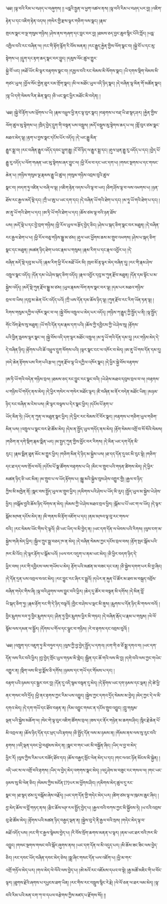 ﻿  
༄༅། །ལྟ་བའི་རིམ་པ་བཤད་པ་བཞུགས། །། པདྨའི་སྤྱན་ལ་ཕྱག་འཚལ་ནས། །ལྟ་བའི་རིམ་པ་བཤད་པར་བྱ། །འཇིག་རྟེན་པ་དང་འཇིག་རྟེན་འདས། །གསེར་གྱི་རྫས་ལྟར་གཅིག་ལས་སྣང། །རྣམ་  
གྲངས་སྣང་བ་ལྔ་གསུམ་གཉིས། །ཤེས་ནས་གཞག་དང་བླང་བར་བྱ། །ཐམས་ཅད་བྱང་ཆུབ་སྙིང་པོའི་ཀློང། །པདྨ་འཁྱིལ་བའི་རང་བཞིན་ལ། །རང་གི་རྟོག་རྙོག་རི་བོས་མནན། །རང་རྒྱུད་རྐྱེན་གྱིས་ལོག་སྣང་བ། །སྐྱེ་བོ་པ་དང་མུ་སྟེགས་པ། །དྲུག་དང་རྟག་ཆད་སྣང་བར་བྱུང། །དམུས་ལོང་ཚུལ་གྱུར་  
སྐྱེ་བོ་ཡང། །མཐོ་ཡོར་མི་ལྟར་བརྟགས་སྣང་བ། །དམྱལ་བའི་རང་སེམས་མི་སོགས་སྣང། །ཡི་དགས་སྡིག་སེམས་མི་གཙང་ཡུལ། །བྱོལ་སོང་གྱེན་ཐུར་ངམ་གྲོག་སྣང། །མི་ལ་མཐོང་ཡུལ་འདི་ཉིད་སྣང། །དེ་བཞིན་ལྷ་མིན་གོ་མཚོན་སྣང། །ལྷ་ཡི་དགེ་སེམས་རིན་ཆེན་སྣང། །ཅི་ཡང་སྣང་ཕྱིར་མཐོང་མི་བདེན། །  
  
༄༅། །སྐྱེ་བོ་རྟོག་པས་ཕྲོགས་པ་ཡི། །རྣམ་འཕྲུལ་ཕྱི་ནང་ལྟ་བུར་སྣང། །བརྟགས་པ་བརྡ་ཡི་ཐ་སྙད་ཤར། །རྐྱེན་གྱིས་ལོག་ཚུལ་མུ་སྟེགས་པ། །ཁྲིད་བྱེད་དྲུག་གི་བསྟན་པས་བསླུས། །མདོ་བསྡུས་མུ་སྟེགས་ཆད་པ་ལ། །གློ་བུར་ཙམ་སྣང་མཐའ་མེད་ལྟ། །རྟག་པ་བྱས་སྣང་དངོས་པོར་འདོད། །དེ་ཡང་རྒྱུ་མིན་  
རྒྱུར་སྨྲ་བ། །རང་བཞིན་རྒྱུར་འདོད་དབང་ཕྱུག་རྒྱུ། །ངོ་བོ་ཉིད་ལ་རྒྱུར་སྨྲ་དང། །རྡུལ་ཕྲན་རྒྱུ་རུ་འདོད་པ་དང། །བྱེད་པོ་རྒྱུ་རུ་འདོད་པ་ལོག་གཞན་ཡང་མུ་སྟེགས་ཞར་བྱུང་ལ། །ཕྱི་རོལ་བ་དང་ཡང་དག་པ། །གསང་སྔགས་པ་དང་གསང་ཆེན་པ། །གཉིས་གསུམ་ལྔ་རྣམས་རྒྱུ་ཡི་ཚུལ། །གསུམ་གཉིས་འབྲས་བུའི་ཚུལ་  
སྣང་བ། །བདག་ཏུ་འཛིན་པ་བཞི་ལ་ལྟ། །འཇིག་རྟེན་འདས་པའི་ལྟ་བ་ཡང། །ཅིག་ཤོས་ལྟ་བ་ལས་འཕགས་པ། །ཉན་ཐོས་རང་རྒྱལ་མདོ་སྡེ་དང། །ཀྲྀ་ཡ་ཨུ་པ་ཡང་དག་དང། །དེ་བཞིན་ཡོ་གའི་ཐེག་པ་དང། །མ་ཧཱ་ཡོ་གའི་ཐེག་པ་དང། །ཨ་ནུ་ཡོ་གའི་ཐེག་པ་དང། །ཨ་ཏི་ཡོ་གའི་ཐེག་པ་དང། །ཆོས་ཙམ་ལྟ་བའི་ཉན་ཐོས་  
པས། །མདོ་སྡེ་པ་དང་བྱེ་བྲག་གཉིས། །ཕྱི་རོལ་ཡུལ་ལ་རྩོད་བྱེད་ཅིང། །ཤེས་པ་སྐད་ཅིག་སྣང་བར་མཐུན། །དེ་བཞིན་རང་རྒྱལ་ཐེག་པ་པ། །ཕྱི་རོལ་བཅུ་གཉིས་སྒྱུ་མ་ཙམ། །རྡུལ་ཡང་ཕྱོགས་ཆས་མ་གྲུབ་འཕགས། །ཤེས་པ་སྐད་ཅིག་སྣང་དང་མཐུན། །མཚན་ཉིད་ཐེག་པའང་རྣམ་པ་གསུམ། །རྣམ་རིག་པ་དང་རྣལ་འབྱོར་པ། །དེ་  
བཞིན་མདོ་སྡེ་དབུ་མ་པའོ། །རྣམ་རིག་ཕྱི་རོལ་མཐོ་ཡོར་མི། །སྲབ་མོ་རྟ་ལྟར་མེད་བཞིན་དུ། །རང་གི་རྣམ་ཤེས་འཁྲུལ་སྣང་འདོད། །དོན་དམ་ཡེ་ཤེས་སྐད་ཅིག་འདོད། །རྣལ་འབྱོར་དབུ་མ་ཀུན་རྫོབ་མཐུན། །དོན་དམ་སྟོང་པ་མ་སྐྱེས་འདོད། །མདོ་སྡེ་ཀུན་རྫོབ་སྒྱུ་མ་ཙམ། །ཡུལ་རྣམས་ལོག་ནས་སྣང་བར་ལྟ། །དམ་པར་མཐའ་གཉིས་  
བྲལ་བ་ཡིས། །དབུ་མ་ཆེན་པོར་འདོད་པའོ། །ཀྲྀ་ཡས་དོན་དམ་ཆོས་ཉིད་ལྟ། །ཀུན་རྫོབ་རང་རིག་ཡོན་ཏན་ལྟ། །རིགས་གསུམ་དཀྱིལ་འཁོར་སྣང་བ་ལ། །སྐྱེ་བོས་འཁྲུལ་པ་མེད་པར་འདོད། །གཉིས་ཀ་རྒྱུད་ཀྱི་སྤྱོད་པ་ནི། །ལྟ་སྤྱོད་གོང་འོག་རྗེས་སུ་མཐུན། །ཡོ་གའི་དོན་དམ་རྣམ་དག་པའི། །ཆོས་ཀྱི་དབྱིངས་ཀྱི་ཡེ་ཤེས་སུ། །རྟོགས་  
པའི་བྱིན་རླབས་ལྷར་སྣང་ལ། །སྐྱེ་བོས་འདི་དག་ལྷར་མཐོང་འཁྲུལ། །མ་ཧཱ་ཡོ་གའི་དོན་དམ་དུ། །རང་གཉིས་མེད་དེ་དེ་བཞིན་ཉིད། །རྟོགས་པའི་ཆོ་འཕྲུལ་དྲུག་སོགས་པའི། །ལྟར་སྣང་ངང་ལ་འཁོར་བ་མེད། །ཨ་ནུ་ཡོ་གས་དོན་དམ་དུ། །བདེ་ཆེན་རྟོགས་པས་རིག་པའི་རྩལ། །ཀུན་རྫོབ་ལྷ་ཡི་དཀྱིལ་འཁོར་སྣང། །དེ་ཕྱིར་སྐྱེ་བོས་བརྟགས་  
  
།ཨ་ཏི་ཡོ་གའི་བདེན་གཉིས་བྲལ། །ཐམས་ཅད་རང་བྱུང་རང་སྣང་བའི། །ཡེ་ཤེས་མཐའ་དབུས་བྲལ་བ་ལ། །བརྟགས་པ་གཉིས་པོ་གདོད་ནས་མེད། །དེ་ཕྱིར་གསེར་ལ་གསེར་མཐོང་ལྟར། །ཇི་བཞིན་མ་ནོར་བདེན་མཐོང་ཡིན། །མཉམ་ཉིད་རང་བཞིན་མ་ངེས་པས། །ཇི་ལྟར་བལྟས་པ་དེར་སྣང་ཕྱིར། །དངོས་པོ་རྟག་པ་  
ཡོད་མིན་ཏེ། །ཡོད་ན་ཀུན་ལ་མཐུན་སྣང་ཕྱིར། །དེ་ཕྱིར་རང་སེམས་ངོ་བོར་སྣང། །བརྟགས་པ་གཅིག་ཡུལ་གཅིག་མིན་པས། །འཁྲུལ་པ་སྣང་བར་ཐེ་ཚོམ་མེད། །དེས་ན་སྤྱོད་ཡུལ་གདོད་ནས་མེད། །རྟོག་སེམས་འགྲོ་བ་སོ་སོའི་སེམས། །གཅིག་ན་དགེ་སྡིག་རྣམ་སྨིན་ཡང། །མ་སྤྱད་ཀུན་གྱིས་མྱོང་བར་རིགས། །དེ་མིན་ཡང་དག་དོན་མི་  
རུང༑ །རྣམ་སྨིན་ཐུན་མོང་མ་གྱུར་ཕྱིར། །གཅིག་མིན་དེ་ཉིད་མ་སྐྱེས་པས། །ཐ་དད་དོན་དུའང་མི་རུང་སྟེ། །གཅིག་དང་ཐ་དད་ལས་གྲོལ་བའོ། །དངོས་པོ་སྣ་ཚོགས་བརྟགས་པ་ཡི། །མིང་ལ་གྲུབ་པའི་གཏན་ཚིགས་མེད། །དེ་ཕྱིར་མཚན་ཉིད་ཅི་ཡང་མིན། །མ་གྲུབ་པ་ལ་ཡོད་རྟོགས་པ། །སྒྱུ་མའི་སྐྱེས་བུས་ཤེས་འགྱུར་གྱི། །རྒྱལ་བ་ཉིད་  
ཀྱིས་མི་མཁྱེན་ནོ། །སྣང་བས་སྤྱོད་ཡུལ་མ་གྲུབ་ཕྱིར། །དམིགས་པའི་ཤེས་པ་ཡོད་མི་རུང། །སྤྱོད་ཡུལ་མ་སྐྱེས་ཡེ་ཤེས་ཕྱིར། །བསྒོམ་བྱའི་ཆོས་ཉིད་ལོགས་ན་མེད། །སེམས་ཀྱི་ཡེ་ཤེས་མཐའ་བྲལ་ཕྱིར། །སྒོམ་པ་པོ་ཡང་ག་ལ་ཡོད། །དེ་ལྟར་སྒོམ་མཁན་དངོས་མེད་ན། །མི་གནས་མི་རྟོག་འཇོག་པ་དང། །ནམ་མཁའ་ལྟ་བུ་རང་གསལ་  
བའི༑ །རང་སེམས་ཡོང་གིས་དེ་ལྟའོ། །ཅི་ཡང་ཡིད་ལ་མི་བྱེད་ན། །ཡང་དག་དོན་ལ་ཕེབས་པའི་རིགས། །ལུས་ངག་མ་སྐྱེས་གཞི་མེད་ཕྱིར། །སྐྱིལ་ཀྲུང་སྨྲ་བཅད་ཁ་ན་མེད། །དེ་བཞིན་སེམས་ཀྱང་དངོས་བྲལ་བས། །རྟོག་སྤང་སྒོམ་པའི་ཁར་མི་འོང། །དེ་ལྟར་རྟོག་པ་སྒོམ་པའོ། །ཡལ་བར་འདུག་པ་ནམ་ཡང་མེད། །ཅི་ཕྱིར་བདག་ཉིད་དེ་  
ཕྱིར་བས། །རང་གི་དབྱིངས་ལས་གཡོས་པ་མེད། རྟོག་པའི་མཚན་མ་བཟང་དང་ངན། །ཅི་སྐྱེས་དགག་པར་མི་བྱ་ཞིང། །དེ་དོན་དྲན་པས་འབྲལ་བའང་མེད། །རང་བྱུང་རང་ཞིར་ང་སྨྲའོ། །དཔེར་ན་རྐུན་པོ་ཚོར་མ་ཐབ་མ་བསྐྲད་འབྲོས་བཞིན་གདེང་གིས་ཞི། །ལྟ་བའི་ཤུགས་ལས་བྱུང་བའི་ཕྱིར། །ཆེད་དུ་ཚོར་བ་བསྟན་མི་དགོས། །དེ་མིན་བློ་  
ཡི་སྐད་ཅིག་ཏུ། །རྣམ་རྟོག་རང་གི་དེ་ཉིད་བལྟའོ། །བྱིང་བ་ཤེས་པ་ལྡང་མི་ནུས། །རྨུགས་པ་དོན་ཉིད་མི་གསལ་བའོ། །བྱིང་རྨུགས་རབ་ཏུ་བྱིང་རྨུགས་དང། །ཤིན་ཏུ་བྱིང་རྨུགས་ཕྱིར་མི་གཏང། །དེ་བཞིན་རྒོད་པ་རྣམ་པ་གསུམ། །ལེ་ལོ་སྙོམ་ལས་དམན་ལ་སྦྱོར། །དོགས་པ་གོལ་དང་ལྷུང་བ་གཉིས། །རེ་བ་རྟགས་དང་འབྲས་བུའོ། །  
  
༄༅། །འཁྲུག་དང་འཇུག་ཏུ་མི་བཏུབ་དང། །ལུས་ཀྱི་བྱ་བྱེད་སྤྱོད་པ་དགའ། །ངག་གི་ཅ་ཅོ་སྨྲ་དགའ་བ། །ཡང་དག་དོན་ལས་རིང་བའི་ཕྱིར། །བྱ་བྱེད་གྲོང་ཡུལ་གཏམ་མི་གླེང། །སྦྱིན་དང་ཆོ་གའི་ལས་མི་བྱ། །དགེ་བའི་ལས་ཀྱང་གཡེང་འགྱུར་ན། །སྡིག་ལས་མི་བྱ་སྨོས་ཅི་དགོས། །ཉམས་དང་གཡོ་དང་གོམས་པ་དང། །  
བརྟག་པའི་ཉམས་དང་སྦྱར་བར་བྱ། །དོན་དུ་འདི་སྙམ་བསྟན་དུ་མེད། །དེ་རྟོགས་ཡང་དག་ཉམས་དང་ལྡན། །དེ་ཚེ་ཕྱི་ནང་གསང་བའི་དྲོད། །ཕྱི་ནང་རྟགས་ཀྱང་རིམ་པས་འབྱུང། །སྐྱེས་ཀྱང་དགའ་དྲོད་སེམས་མ་བྱེད། །མེད་ཀྱང་དེ་ལ་མི་དགའ་མེད། །དེ་དག་གཡོ་དང་ཐོབ་བརྟན་ན། །རིམ་འབྱུང་གསང་ན་དངོས་གྲུབ་འབྱུང། །ཀླུ་གསུམ་  
ལྡན་པའི་སྐྱེས་མཆོག་ལ། །སེང་གེ་ལྟ་བུར་འཇིག་ཚོགས་བྲལ། །ཟས་དང་ནོར་གཉེན་མ་ཆགས་ཤིང། །སྙིང་རྗེ་ཆེན་པོ་མི་འབྲལ་ན། །ཆོས་ཉིད་དོན་དང་ཕྲད་པའི་རྟགས། །ཅི་སྤྱོད་དོན་ལས་མ་ཉམས་ན། །གོམས་ནས་ལས་སུ་རུང་བའི་རྟགས། །འདི་ལྡན་དབང་ཕྱེ་བཙུམས་མེད་ན། །སྣང་བ་གང་ཡང་མི་བསྐྱོན་ཞིང། །ཡིད་ལ་བྱ་བ་མེད་  
ཕྱིར་རོ། །ལུས་ཀྱིས་རིམ་པར་བཟོད་ཐོབ་དང། །ཆོས་བརྒྱད་སྤོང་ལེན་མེད་པ་དང། །གང་ལའང་ཉོན་མོངས་མི་སྐྱེན། །འདི་ཡང་ས་ལ་འགྲོ་བའི་རྟགས། །ཡིད་ལ་བྱེད་མེད་འགགས་སྣང་མེད། །འདུ་ཤེས་མ་བཟུང་རང་གསལ་ལ། །གང་ཡང་ཉམས་སུ་མི་ལེན་ཅིང། །སེམས་ཀྱིས་མངོན་[?]པར་མ་ཕྱོགས་ཤིང། །དམིགས་མེད་ཚུལ་དུ་རང་  
སྣང་བ། །ཐ་སྙད་ཙམ་དུ་བསྒོམ་ཞེས་བརྗོད། །ཡང་དག་དོན་གྱི་གདེང་མེད་པར། །ཚིག་ཙམ་ལྟ་ལ་ཁུངས་ཆུང་ཞིང། །བྱ་མེད་ཆོས་ལ་བློ་གཏད་ནས། །རྩིང་ཆོས་ཕཊ་རལ་སྤྱོད་བྱེད་པ། །རྒྱལ་བའི་བཀས་ཀྱང་མི་སྐྱོབས་ཏེ། །ཡ་ངའི་འབྲས་བུ་ཐེ་ཚོམ་མེད། །རྟོགས་པའི་མཚན་ཉིད་བརྒྱད་ལྡན་ན། །སྐྱེས་བུ་དེ་ནི་རྒྱལ་བའི་སྲས། །གདེང་མེད་ལྟ་བ་  
མཐོ་འདོད་པས། །རང་གི་ང་རྒྱལ་སྙེམས་བྱེད་པ། །རི་བོས་སྲོག་ཆགས་མནན་པ་ལྟར། །ནམ་ཡང་ཐར་བའི་ཁར་མི་འབྱུང། །གསང་སྔགས་གསང་བའི་སྒོར་ཞུགས་ནས། །ཡང་དག་དོན་ལ་མི་འདུད་པར། །མི་ཆོས་ཟང་ཟིང་ལས་བྱེད་ཅིང། །རང་དབང་ཡོད་བཞིན་དབང་མེད་ཅེས། །སྨྲ་ཞིང་གསང་དོན་ཡལ་འཇོག་པ། །ཕྱི་མ་གར་  
འགྲོ་གཏོལ་མེད་པར། །གལ་མེད་ལེ་ལོའི་ལས་བྱེད་པ། །ཨེ་མའོ་རང་འཇོམས་དཔའ་བ་སྟེ། །རྒྱ་མཚོ་མཇིང་གི་ཕ་བོང་ལྟར། །ཐུགས་རྗེའི་ཞགས་པ་དཔྱངས་ཐག་ཡིན། །རང་གིས་རང་བསླུས་སྙིང་རེ་རྗེ། །ལེ་ལོ་ཅན་ལ་ཐར་ལམ་མེད། །ལྟ་བའི་རིམ་པའི་མན་ངག་ཀ་བ་དཔལ་བརྩེགས་ཀྱིས་མཛད་པ་རྫོགས་སོ།། །།  
  
  
